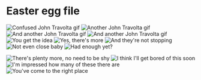 # Easter egg file

![Confused John Travolta gif][gif-1]
![Another John Travolta gif][gif-2]
![And another John Travolta gif][gif-3]
![And another John Travolta gif][gif-4]
![You get the idea][gif-5]
![Yes, there's more][gif-6]
![And they're not stopping][gif-7]
![Not even close baby][gif-8]
![Had enough yet?][gif-9]

![There's plenty more, no need to be shy][gif-10]
![I think I'll get bored of this soon][gif-11]
![I'm impressed how many of these there are][gif-12]
![You've come to the right place][gif-13]

[gif-1]: https://media.giphy.com/media/20k1punZ5bpmM/giphy.gif
[gif-2]: https://media.giphy.com/media/VWZUOQ2jPGviE/giphy.gif
[gif-3]: https://media.giphy.com/media/KKOMG9EB7VqBq/giphy.gif
[gif-4]: https://media.giphy.com/media/decEtFxfWBEJy/giphy.gif
[gif-5]: https://media.giphy.com/media/bxmg3pRM6voTC/giphy.gif
[gif-6]: https://media.giphy.com/media/54rv8mQZtZgyY/giphy.gif
[gif-7]: https://media.giphy.com/media/vnFB72LzHtO4o/giphy.gif
[gif-8]: https://media.giphy.com/media/EV0lA5PyzwbDO/giphy.gif
[gif-9]: https://media.giphy.com/media/EecdUj9liGhIA/giphy.gif
[gif-10]: https://media.giphy.com/media/iTzWLKkXTyf3a/giphy.gif
[gif-11]: https://media.giphy.com/media/KkS6tvq2oZbiw/giphy.gif
[gif-12]: https://media.giphy.com/media/26tPcU5DDLaXPrPGg/giphy.gif
[gif-13]: https://media.giphy.com/media/A7JPu8BrZIGkM/giphy.gif